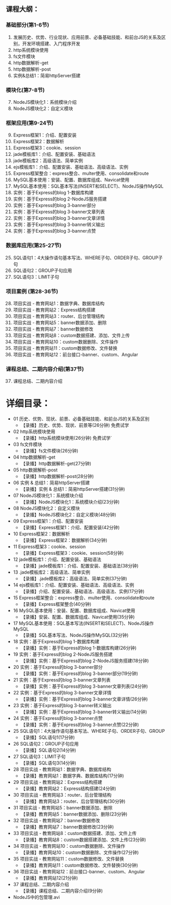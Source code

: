 ## 课程大纲：
### 基础部分(第1-6节) 
1. 发展历史、优势、行业现状、应用前景、必备基础技能、和前台JS的关系及区别，开发环境搭建、入门程序开发 
2. http系统模块使用 
3. fs文件模块 
4. http数据解析-get 
5. http数据解析-post 
6. 实例&总结1：简易httpServer搭建 

### 模块化(第7-8节) 
7. NodeJS模块化1：系统模块介绍 
8. NodeJS模块化2：自定义模块 

### 框架应用(第9-24节) 
9. Express框架1：介绍、配置安装 
10. Express框架2：数据解析 
11. Express框架3：cookie、session 
12. jade模板库1：介绍、配置安装、基础语法 
13. jade模板库2：高级语法、简单实例 
14. ejs模板库1：介绍、配置安装、基础语法、高级语法、实例 
15. Express框架整合：express整合、multer使用、consolidate和route 
16. MySQL基本使用：安装、配置、数据库组成、Navicat使用 
17. MySQL基本使用：SQL基本写法(INSERT和SELECT)、NodeJS操作MySQL 
18. 实例：基于Express的blog 1-数据库构建 
19. 实例：基于Express的blog 2-NodeJS服务搭建 
20. 实例：基于Express的blog 3-banner部分 
21. 实例：基于Express的blog 3-banner文章列表 
22. 实例：基于Express的blog 3-banner文章详情 
23. 实例：基于Express的blog 3-banner转义输出 
24. 实例：基于Express的blog 3-banner点赞 

### 数据库应用(第25-27节) 
25. SQL语句1：4大操作语句基本写法、WHERE子句、ORDER子句、GROUP子句 
26. SQL语句2：GROUP子句应用 
27. SQL语句3：LIMIT子句 

### 项目案例 (第28-36节) 
28. 项目实战 - 教育网站1：数据字典、数据库结构 
29. 项目实战 - 教育网站2：Express结构搭建 
30. 项目实战 - 教育网站3：router、后台管理结构 
31. 项目实战 - 教育网站5：banner数据添加、删除 
32. 项目实战 - 教育网站7：banner数据修改 
33. 项目实战 - 教育网站8：custom数据搭建、添加、文件上传 
34. 项目实战 - 教育网站10：custom数据删除、文件操作 
35. 项目实战 - 教育网站11：custom数据修改、文件替换 
36. 项目实战 - 教育网站12：前台接口-banner、custom、Angular 

### 课程总结、二期内容介绍(第37节) 
37. 课程总结、二期内容介绍
	
# 详细目录：
- 01 历史、优势、现状、前景、必备基础技能、和前台JS的关系及区别
    + 【录播】历史、优势、现状、前景等(26分钟) 免费试学
- 02 http系统模块使用
    + 【录播】http系统模块使用(26分钟) 免费试学`
- 03 fs文件模块
    + 【录播】fs文件模块(26分钟)
- 04 http数据解析-get
    + 【录播】http数据解析-get(27分钟)
- 05 http数据解析-post
    + 【录播】http数据解析-post(28分钟)
- 06 实例 & 总结1：简易httpServer搭建
    + 【录播】实例 & 总结1：简易httpServer搭建(31分钟)
- 07 NodeJS模块化1：系统模块介绍
    + 【录播】NodeJS模块化1：系统模块介绍(23分钟)
- 08 NodeJS模块化2：自定义模块
    + 【录播】NodeJS模块化2：自定义模块(48分钟)
- 09 Express框架1：介绍、配置安装
    + 【录播】Express框架1：介绍、配置安装(42分钟)
- 10 Express框架2：数据解析
    + 【录播】Express框架2：数据解析(34分钟)
- 11 Express框架3：cookie、session
    + 【录播】Express框架3：cookie、session(58分钟)
- 12 jade模板库1：介绍、配置安装、基础语法
    + 【录播】jade模板库1：介绍、配置安装、基础语法(38分钟)
- 13 .jade模板库2：高级语法、简单实例
    + 【录播】.jade模板库2：高级语法、简单实例(37分钟)
- 14 ejs模板库1：介绍、配置安装、基础语法、高级语法、实例
    + 【录播】介绍、配置安装、基础语法、高级语法、实例(17分钟)
- 15 Express框架整合：express整合、multer使用、consolidate和route
    + 【录播】Express框架整合(40分钟)
- 16 MySQL基本使用：安装、配置、数据库组成、Navicat使用
    + 【录播】安装、配置、数据库组成、Navicat使用(35分钟)
- 17 MySQL基本使用：SQL基本写法(INSERT和SELECT)、NodeJS操作MySQL
    + 【录播】SQL基本写法、NodeJS操作MySQL(32分钟)
- 18 实例：基于Express的blog 1-数据库构建
    + 【录播】实例：基于Express的blog 1-数据库构建(26分钟)
- 19 实例：基于Express的blog 2-NodeJS服务搭建
    + 【录播】实例：基于Express的blog 2-NodeJS服务搭建(18分钟)
- 20 实例：基于Express的blog 3-banner部分
    + 【录播】实例：基于Express的blog 3-banner部分(19分钟)
- 21 实例：基于Express的blog 3-banner文章列表
    + 【录播】实例：基于Express的blog 3-banner文章列表(24分钟)
- 22 实例：基于Express的blog 3-banner文章详情
    + 【录播】实例：基于Express的blog 3-banner文章详情(26分钟)
- 23 实例：基于Express的blog 3-banner转义输出
    + 【录播】实例：基于Express的blog 3-banner转义输出(14分钟)
- 24 实例：基于Express的blog 3-banner点赞
    + 【录播】实例：基于Express的blog 3-banner点赞(22分钟)
- 25 SQL语句1：4大操作语句基本写法、WHERE子句、ORDER子句、GROUP
    + 【录播】SQL语句1(17分钟)
- 26 SQL语句2：GROUP子句应用
    + 【录播】SQL语句2(14分钟)
- 27 SQL语句3：LIMIT子句
    + 【录播】SQL语句3(14分钟)
- 28 项目实战 - 教育网站1：数据字典、数据库结构
    + 【录播】教育网站1：数据字典、数据库结构(17分钟)
- 29 项目实战 - 教育网站2：Express结构搭建
    + 【录播】教育网站2：Express结构搭建(24分钟)
- 30 项目实战 - 教育网站3：router、后台管理结构
    + 【录播】教育网站3：router、后台管理结构(30分钟)
- 31 项目实战 - 教育网站5：banner数据添加、删除
    + 【录播】教育网站5：banner数据添加、删除(23分钟)
- 32 项目实战 - 教育网站7：banner数据修改
    + 【录播】教育网站7：banner数据修改(23分钟)
- 33 项目实战 - 教育网站8：custom数据搭建、添加、文件上传
    + 【录播】教育网站8：custom数据搭建添加、文件上传(23分钟)
- 34 项目实战 - 教育网站10：custom数据删除、文件操作
    + 【录播】教育网站10：custom数据删除、文件操作(27分钟)
- 35 项目实战 - 教育网站11：custom数据修改、文件替换
    + 【录播】教育网站11：custom数据修改、文件替换(30分钟)
- 36 项目实战 - 教育网站12：前台接口-banner、custom、Angular
    + 【录播】教育网站12(21分钟)
- 37 课程总结、二期内容介绍
    + 【录播】课程总结、二期内容介绍(9分钟)
- NodeJS中的包管理.avi
